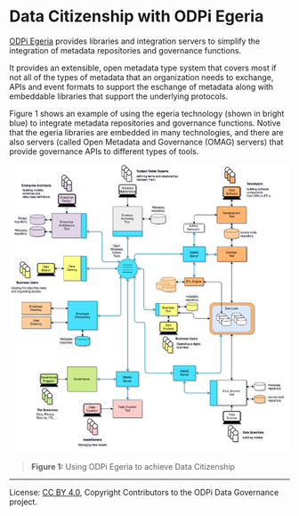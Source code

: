 <!-- SPDX-License-Identifier: CC-BY-4.0 -->
<!-- Copyright Contributors to the ODPi Data Governance project. -->

# Data Citizenship with ODPi Egeria

[ODPi Egeria](https://egeria.odpi.org/) provides libraries and integration servers to simplify the
integration of metadata repositories and governance functions.

It provides an extensible, open metadata type system that covers most if not all of the types of metadata that
an organization needs to exchange, APIs and event formats to support the eschange of metadata along with
embeddable libraries that support the underlying protocols.

Figure 1 shows an example of using the egeria technology (shown in bright blue) to integrate metadata repositories
and governance functions.  Notive that the egeria libraries are embedded in many technologies, and there are also servers
(called Open Metadata and Governance (OMAG) servers) that provide governance APIs to different types of tools.

![Figure 1](governance-maturity-model-Data-Citizenship-with-Egeria.png)
> **Figure 1:** Using ODPi Egeria to achieve Data Citizenship


----
License: [CC BY 4.0](https://creativecommons.org/licenses/by/4.0/),
Copyright Contributors to the ODPi Data Governance project.
